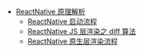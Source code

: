 - [ReactNative 原理解析](/react-native/index.md)
  - [ReactNative 启动流程](/react-native/rn-start.md)
  - [ReactNative JS 层渲染之 diff 算法](/react-native/rn-diff.md)
  - [ReactNative 原生层渲染流程](/react-native/rn-native-render.md)
